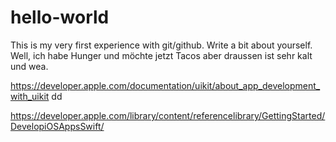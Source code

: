 # hello-world
This is my very first experience with git/github.
Write a bit about yourself. Well, ich habe Hunger und möchte jetzt Tacos aber draussen ist sehr kalt und wea.

https://developer.apple.com/documentation/uikit/about_app_development_with_uikit dd

https://developer.apple.com/library/content/referencelibrary/GettingStarted/DevelopiOSAppsSwift/
